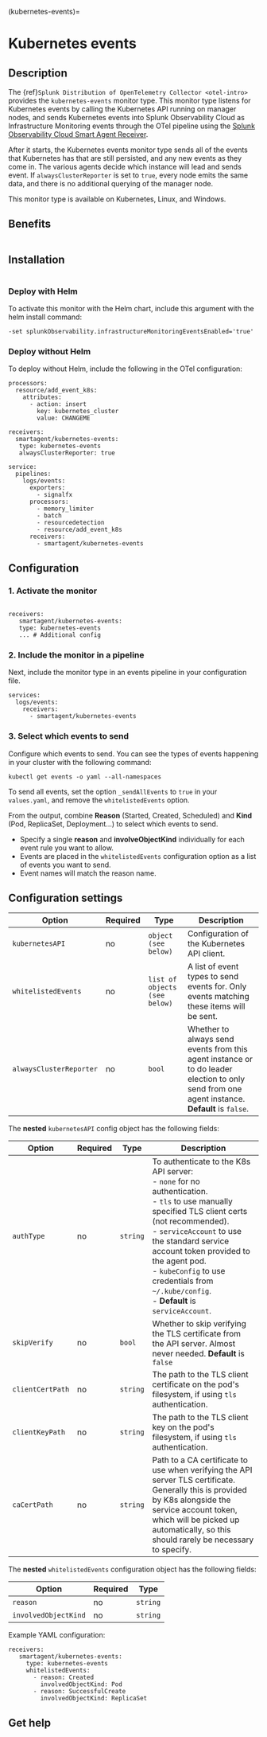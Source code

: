 (kubernetes-events)=

# Kubernetes events
<meta name="Description" content="Use this Splunk Observability Cloud integration for the Kubernetes events monitor. See benefits, install, configuration, and metrics">

## Description

The {ref}`Splunk Distribution of OpenTelemetry Collector <otel-intro>` provides the `kubernetes-events` monitor type. This monitor type listens for Kubernetes events by calling the Kubernetes API running on manager nodes, and sends Kubernetes events into Splunk Observability Cloud as Infrastructure Monitoring events through the OTel pipeline using the [Splunk Observability Cloud Smart Agent Receiver](https://github.com/signalfx/splunk-otel-collector/tree/main/internal/receiver/smartagentreceiver). 

After it starts, the Kubernetes events monitor type sends all of the events that Kubernetes has that are still persisted, and any new events as they come in. The various agents decide which instance will lead and sends event. If ``alwaysClusterReporter`` is set to ``true``, every node emits the same data, and there is no additional querying of the manager node. 

This monitor type is available on Kubernetes, Linux, and Windows.

## Benefits

```{include} /_includes/benefits-events.md
```
## Installation

```{include} /_includes/collector-installation.md
```

### Deploy with Helm

To activate this monitor with the Helm chart, include this argument with the helm install command:

```
-set splunkObservability.infrastructureMonitoringEventsEnabled='true'
```

### Deploy without Helm

To deploy without Helm, include the following in the OTel configuration: 

```
processors:
  resource/add_event_k8s:
    attributes:
      - action: insert
        key: kubernetes_cluster
        value: CHANGEME

receivers:
  smartagent/kubernetes-events:
   type: kubernetes-events
   alwaysClusterReporter: true

service:
  pipelines:
    logs/events:
      exporters:
        - signalfx
      processors:
        - memory_limiter
        - batch
        - resourcedetection
        - resource/add_event_k8s
      receivers:
        - smartagent/kubernetes-events        
```

## Configuration

### 1. Activate the monitor

```{include} /_includes/configuration.md
```

```
receivers:
   smartagent/kubernetes-events:
   type: kubernetes-events
   ... # Additional config
```

### 2. Include the monitor in a pipeline

Next, include the monitor type in an events pipeline in your configuration file. 

```
services:
  logs/events:
    receivers:
      - smartagent/kubernetes-events
```

### 3. Select which events to send

Configure which events to send. You can see the types of events happening in your cluster with the following command:

```
kubectl get events -o yaml --all-namespaces
```

To send all events, set the option ``_sendAllEvents`` to ``true`` in your ``values.yaml``, and remove the ``whitelistedEvents`` option.

From the output, combine **Reason** (Started, Created, Scheduled) and **Kind** (Pod, ReplicaSet, Deployment…) to select which events to send. 
- Specify a single **reason** and **involveObjectKind** individually for each event rule you want to allow.
- Events are placed in the `whitelistedEvents` configuration option as a list of events you want to send. 
- Event names will match the reason name.

## Configuration settings

| Option | Required | Type | Description |
| --- | --- | --- | --- |
| `kubernetesAPI` | no | `object (see below)` | Configuration of the Kubernetes API client. |
| `whitelistedEvents` | no | `list of objects (see below)` | A list of event types to send events for.  Only events matching these items will be sent. |
| `alwaysClusterReporter` | no | `bool` | Whether to always send events from this agent instance or to do leader election to only send from one agent instance. **Default** is `false`. |


The **nested** `kubernetesAPI` config object has the following fields:

| Option | Required | Type | Description |
| --- | --- | --- | --- |
| `authType` | no | `string` | To authenticate to the K8s API server: <br> - `none` for no authentication.<br> - `tls` to use manually specified TLS client certs (not recommended). <br> - `serviceAccount` to use the standard service account token provided to the agent pod. <br> - `kubeConfig` to use credentials from `~/.kube/config`. <br> - **Default** is `serviceAccount`. |
| `skipVerify` | no | `bool` | Whether to skip verifying the TLS certificate from the API server.  Almost never needed. **Default** is `false` |
| `clientCertPath` | no | `string` | The path to the TLS client certificate on the pod's filesystem, if using `tls` authentication. |
| `clientKeyPath` | no | `string` | The path to the TLS client key on the pod's filesystem, if using `tls` authentication. |
| `caCertPath` | no | `string` | Path to a CA certificate to use when verifying the API server TLS certificate.  Generally this is provided by K8s alongside the service account token, which will be picked up automatically, so this should rarely be necessary to specify. |

The **nested** `whitelistedEvents` configuration object has the following fields:

| Option | Required | Type | 
| --- | --- | --- | 
| `reason` | no | `string` | 
| `involvedObjectKind` | no | `string` | 

Example YAML configuration:

```
receivers:
   smartagent/kubernetes-events:
     type: kubernetes-events
     whitelistedEvents:
       - reason: Created
         involvedObjectKind: Pod
       - reason: SuccessfulCreate
         involvedObjectKind: ReplicaSet
```

## Get help

```{include} /_includes/troubleshooting.md
```
